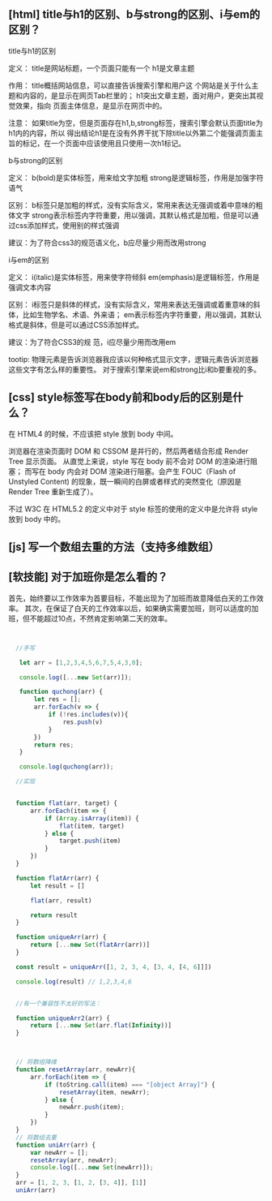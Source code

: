 
## [html] title与h1的区别、b与strong的区别、i与em的区别？

  title与h1的区别

  定义：
  title是网站标题，一个页面只能有一个
  h1是文章主题

  作用：
  title概括网站信息，可以直接告诉搜索引擎和用户这 个网站是关于什么主题和内容的，是显示在网页Tab栏里的；
  h1突出文章主题，面对用户，更突出其视觉效果，指向 页面主体信息，是显示在网页中的。

  注意：
  如果title为空，但是页面存在h1,b,strong标签，搜索引擎会默认页面title为h1内的内容，所以 得出结论h1是在没有外界干扰下除title以外第二个能强调页面主旨的标记，在一个页面中应该使用且只使用一次h1标记。

  b与strong的区别

  定义：
  b(bold)是实体标签，用来给文字加粗
  strong是逻辑标签，作用是加强字符语气

  区别：
  b标签只是加粗的样式，没有实际含义，常用来表达无强调或着中意味的粗体文字
  strong表示标签内字符重要，用以强调，其默认格式是加粗，但是可以通过css添加样式，使用别的样式强调

  建议：为了符合css3的规范语义化，b应尽量少用而改用strong

  i与em的区别

  定义：
  i(italic)是实体标签，用来使字符倾斜
  em(emphasis)是逻辑标签，作用是强调文本内容

  区别：
  i标签只是斜体的样式，没有实际含义，常用来表达无强调或着重意味的斜体，比如生物学名、术语、外来语；
  em表示标签内字符重要，用以强调，其默认格式是斜体，但是可以通过CSS添加样式。

  建议：为了符合CSS3的规 范，i应尽量少用而改用em

  tootip:
  物理元素是告诉浏览器我应该以何种格式显示文字，逻辑元素告诉浏览器这些文字有怎么样的重要性。
  对于搜索引擎来说em和strong比i和b要重视的多。

## [css] style标签写在body前和body后的区别是什么？

  在 HTML4 的时候，不应该把 style 放到 body 中间。

  浏览器在渲染页面时 DOM 和 CSSOM 是并行的，然后两者结合形成 Render Tree 显示页面。
  从直觉上来说，style 写在 body 前不会对 DOM 的渲染进行阻塞；
  而写在 body 内会对 DOM 渲染进行阻塞。会产生 FOUC（Flash of Unstyled Content) 的现象，既一瞬间的白屏或者样式的突然变化（原因是 Render Tree 重新生成了）。

  不过 W3C 在 HTML5.2 的定义中对于 style 标签的使用的定义中是允许将 style 放到 body 中的。

## [js] 写一个数组去重的方法（支持多维数组）


## [软技能] 对于加班你是怎么看的？

  首先，始终要以工作效率为首要目标，不能出现为了加班而故意降低白天的工作效率。
  其次，在保证了白天的工作效率以后，如果确实需要加班，则可以适度的加班，但不能超过10点，不然肯定影响第二天的效率。

```javascript


  //手写

   let arr = [1,2,3,4,5,6,7,5,4,3,0];

   console.log([...new Set(arr)]);

   function quchong(arr) {
       let res = [];
       arr.forEach(v => {
           if (!res.includes(v)){
               res.push(v)
           }
       })
       return res;
   }

   console.log(quchong(arr));

  //实现


  function flat(arr, target) {
      arr.forEach(item => {
          if (Array.isArray(item)) {
              flat(item, target)
          } else {
              target.push(item)
          }
      })
  }

  function flatArr(arr) {
      let result = []

      flat(arr, result)

      return result
  }

  function uniqueArr(arr) {
      return [...new Set(flatArr(arr))]
  }

  const result = uniqueArr([1, 2, 3, 4, [3, 4, [4, 6]]])

  console.log(result) // 1,2,3,4,6


  //有一个兼容性不太好的写法：

  function uniqueArr2(arr) {
      return [...new Set(arr.flat(Infinity))]
  }



  // 将数组降维
  function resetArray(arr, newArr){
      arr.forEach(item => {
          if (toString.call(item) === "[object Array]") {
              resetArray(item, newArr);
          } else {
              newArr.push(item);
          }
      })
  }
  // 将数组去重
  function uniArr(arr) {
      var newArr = [];
      resetArray(arr, newArr);
      console.log([...new Set(newArr)]);
  }
  arr = [1, 2, 3, [1, 2, [3, 4]], [1]]
  uniArr(arr)
```
